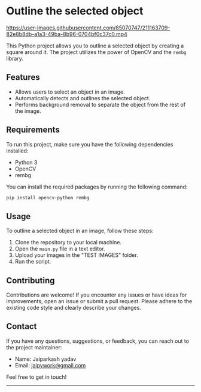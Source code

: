 # Outline the selected object



https://user-images.githubusercontent.com/85070747/211163709-82e8b8db-a1a3-49ba-8b96-0704bf0c37c0.mp4



This Python project allows you to outline a selected object by creating a square around it. The project utilizes the power of OpenCV and the `rembg` library.


## Features

- Allows users to select an object in an image.
- Automatically detects and outlines the selected object.
- Performs background removal to separate the object from the rest of the image.

## Requirements

To run this project, make sure you have the following dependencies installed:

- Python 3
- OpenCV
- rembg

You can install the required packages by running the following command:

```bash
pip install opencv-python rembg
```

## Usage

To outline a selected object in an image, follow these steps:

1. Clone the repository to your local machine.
2. Open the `main.py` file in a text editor.
3. Upload your images in the "TEST IMAGES" folder.
4. Run the script.

   

## Contributing

Contributions are welcome! If you encounter any issues or have ideas for improvements, open an issue or submit a pull request. Please adhere to the existing code style and clearly describe your changes.


## Contact

If you have any questions, suggestions, or feedback, you can reach out to the project maintainer:

- Name: Jaiparkash yadav
- Email: jaipywork@gmail.com

Feel free to get in touch!

---

